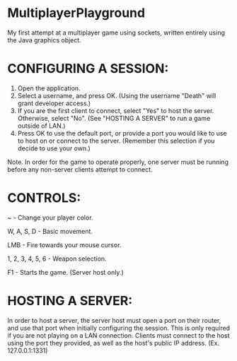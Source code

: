 # MultiplayerPlayground
My first attempt at a multiplayer game using sockets, written entirely using the Java graphics object.

CONFIGURING A SESSION:
=========================
1. Open the application.
2. Select a username, and press OK. (Using the username "Death" will grant developer access.)
3. If you are the first client to connect, select "Yes" to host the server. Otherwise, select "No". (See "HOSTING A SERVER" to run a game outside of LAN.)
4. Press OK to use the default port, or provide a port you would like to use to host on or connect to the server. (Remember this selection if you decide to use your own.)

Note. In order for the game to operate properly, one server must be running before any non-server clients attempt to connect.

CONTROLS:
=========================
~                 - Change your player color.

W, A, S, D        - Basic movement.

LMB               - Fire towards your mouse cursor.

1, 2, 3, 4, 5, 6  - Weapon selection.

F1                - Starts the game. (Server host only.)

HOSTING A SERVER:
=========================
In order to host a server, the server host must open a port on their router, and use that port when initially configuring the session. This is only required if you are not playing on a LAN connection.
Clients must connect to the host using the port they provided, as well as the host's public IP address. (Ex. 127.0.0.1:1331)
